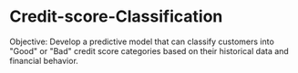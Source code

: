 # Credit-score-Classification
Objective: Develop a predictive model that can classify customers into "Good" or "Bad" credit score categories based on their historical data and financial behavior.
